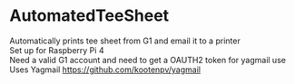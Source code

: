 # AutomatedTeeSheet
Automatically prints tee sheet from G1 and email it to a printer <br />
Set up for Raspberry Pi 4 <br />
Need a valid G1 account and need to get a OAUTH2 token for yagmail use<br />
Uses Yagmail https://github.com/kootenpv/yagmail
